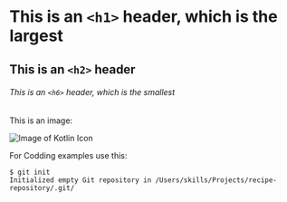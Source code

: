 # This is an `<h1>` header, which is the largest
## This is an `<h2>` header
###### This is an `<h6>` header, which is the smallest

This is an image:

![Image of Kotlin Icon](https://static-00.iconduck.com/assets.00/kotlin-icon-512x512-0o0lfw0b.png)

For Codding examples use this:

```
$ git init
Initialized empty Git repository in /Users/skills/Projects/recipe-repository/.git/
```
